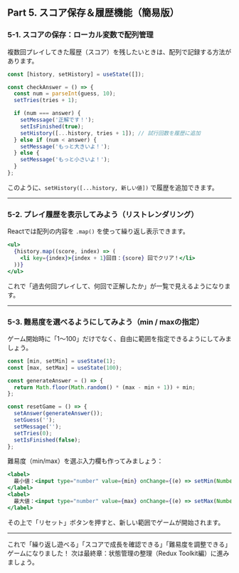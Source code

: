 ## Part 5. スコア保存＆履歴機能（簡易版）

### 5-1. スコアの保存：ローカル変数で配列管理

複数回プレイしてきた履歴（スコア）を残したいときは、配列で記録する方法があります。

```jsx
const [history, setHistory] = useState([]);

const checkAnswer = () => {
  const num = parseInt(guess, 10);
  setTries(tries + 1);

  if (num === answer) {
    setMessage('正解です！');
    setIsFinished(true);
    setHistory([...history, tries + 1]); // 試行回数を履歴に追加
  } else if (num < answer) {
    setMessage('もっと大きいよ！');
  } else {
    setMessage('もっと小さいよ！');
  }
};
```

このように、`setHistory([...history, 新しい値])` で履歴を追加できます。

---

### 5-2. プレイ履歴を表示してみよう（リストレンダリング）

Reactでは配列の内容を `.map()` を使って繰り返し表示できます。

```jsx
<ul>
  {history.map((score, index) => (
    <li key={index}>{index + 1}回目：{score} 回でクリア！</li>
  ))}
</ul>
```

これで「過去何回プレイして、何回で正解したか」が一覧で見えるようになります。

---

### 5-3. 難易度を選べるようにしてみよう（min / maxの指定）

ゲーム開始時に「1〜100」だけでなく、自由に範囲を指定できるようにしてみましょう。

```jsx
const [min, setMin] = useState(1);
const [max, setMax] = useState(100);

const generateAnswer = () => {
  return Math.floor(Math.random() * (max - min + 1)) + min;
};

const resetGame = () => {
  setAnswer(generateAnswer());
  setGuess('');
  setMessage('');
  setTries(0);
  setIsFinished(false);
};
```

難易度（min/max）を選ぶ入力欄も作ってみましょう：

```jsx
<label>
  最小値：<input type="number" value={min} onChange={(e) => setMin(Number(e.target.value))} />
</label>
<label>
  最大値：<input type="number" value={max} onChange={(e) => setMax(Number(e.target.value))} />
</label>
```

その上で「リセット」ボタンを押すと、新しい範囲でゲームが開始されます。

---

これで「繰り返し遊べる」「スコアで成長を確認できる」「難易度を調整できる」ゲームになりました！ 次は最終章：状態管理の整理（Redux Toolkit編）に進みましょう。

